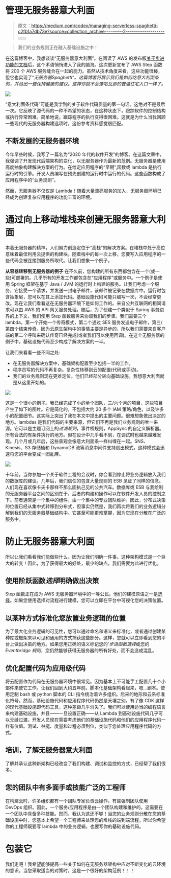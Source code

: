 # 管理无服务器意大利面

> 原文：<https://medium.com/codex/managing-serverless-spaghetti-c2fb1a7db73e?source=collection_archive---------2----------------------->

> 我们的业务规则正在融入基础设施之中！

在这篇博客中，我想谈谈“无服务器意大利面”。在阅读了 AWS 的发布版[关于步进功能的文档](https://aws.amazon.com/blogs/aws/now-aws-step-functions-supports-200-aws-services-to-enable-easier-workflow-automation/)后，这个术语悄悄进入了我的脑海。这次更新宣布了 AWS Step 函数将 200 个 AWS 服务缝合在一起的能力。虽然从技术角度来看，这些功能很棒，但它也实现了“*无服务器*S*paghetti”。这篇博客将展示我们是如何吃意大利面条的，并给出一些保持健康的建议。这样你就不会像哈瓦那的普通住宅入口一样了。*

![](img/5526bcaf9e69de6a81133a813942c262.png)

“意大利面条代码”可能是我学到的关于软件代码质量的第一句话。这绝对不是最后一次。它反映了源代码的一种不希望的状态，在这种状态下，跟踪软件的控制结构或执行异常困难。简单地说，跟踪程序的执行变得很困难。这就是为什么当我回顾一些现代的无服务器构建选项时，这份参考资料感觉很匹配。

## **不断发展的无服务器环境**

今年早些时候，我写了一篇名为“2020 年代的软件开发”的博客。在这篇文章中，我强调了开发现代后端架构的变化，以无服务器作为最新的范例。无服务器是使用高度抽象构建解决方案的行为。在给定应用程序的“早期”,函数或 lambda 是执行运行时的引擎。开发人员编写在预先创建的运行时中运行的代码。这些函数构成了应用程序中的“业务规则”。

然而，无服务器不仅仅是 Lambda！随着大量漂亮服务的加入，无服务器环境已经成为创建复杂应用程序的功能丰富的环境。

# 通过向上移动堆栈来创建无服务器意大利面

本着无服务器的精神，人们努力创造定位于“高栈”的解决方案。在堆栈中处于高位意味着最佳利用云提供的构建块。随着栈中的每一次上移，您要写入应用程序的一些代码会被连接到服务所取代。让我们想象一个例子。

**从容器转移到无服务器的例子**
在不久前，您构建的所有东西都包含在一个(或一些)可部署的。几乎所有的开发工作都包含在“应用程序”或服务中。一个例子是使用 Spring 框架在基于 Java / JVM 的运行时上构建的服务。让我们考虑一个服务，它接受一个请求，并发送一封电子邮件，该邮件被记录在数据库中。运行时包含抽象层，您可以在其上添加代码。基础设施代码可能只编写一次，不会经常更改。现在让我们看看这在无服务器环境下是如何工作的。来自公共互联网的相同请求可以由 AWS 的 API 网关服务处理。随后，为了创建一个类似于 Spring 事务边界的上下文，我们使用 Step 函数服务来协调我们的步骤。我们需要三个 lambda，第一个开始一个传奇模式，第二个通过 SES 服务发送电子邮件，第三/第四个结束传奇。因为云原生架构中的事情主要是异步的，所以我们需要来自客户端的第二个呼叫来确认传奇已经完成(或者我们可以使用回调)。在这个无服务器的例子中，基础设施代码至少构成了解决方案的一半。

让我们来看看一些不同之处:

*   在无服务器解决方案中，基础架构配置至少包括一半的工作。
*   程序员写的代码不再复杂。复杂性转移到云的配置(代码或手动)。
*   我们的业务规则现在更难定位。他们已经部分转向基础设施。我想意大利面就是从这里开始的。

![](img/a9e51176537223db8eb3ba6861040dbb.png)

这是一个很小的例子。我已经完成了小的单个团队，三/六个月的项目，这些项目产生了如下的图片。它是简化的，不包括大约 20 多个 IAM 策略/角色，以及许多小的配置细节。这实际上突出了我在本文中提出的主要问题。很难想象做出决定的地方。lambdas 是我们代码的主要来源，但它们不再是我们业务规则的唯一来源。它可以是主题订阅上的*过滤规则*，事件桥规则，AppSync 的自定义解析器。所有合法的有条件执行的地方。但在设计中几乎看不到，在调试时也越来越难发现。几个月或几年后，这些景观会像意大利面条一样纠缠在一起。SNS、Kinesis、S3 存储桶和 DynamoDB 流等消息中间件支持扇出模式，这种模式会迅速将您的平台变成一团乱麻。

![](img/08e5d10c9dd5e32c7c243a2074982788.png)

十年前，当你参加一个关于软件工程的会议时，你会看到停止将业务逻辑放入我们的数据库的建议。几年后，我们信任的包含大量规则的 ESB 见证了同样的信念。人们现在喜欢像卡夫卡那样不那么固执己见的公共汽车。数据库或 ESB 与我绘制的无服务器平台之间的区别在于，后者的构建和操作可以在软件开发人员的控制之下。前者通常是一个集中的组件，由一个集中的专业团队维护。因此，分布式决策的位置已经从集中式转移到分布式，但事实仍然是，我们再次将我们的业务逻辑分解到我们的无服务器基础结构中。它甚至可能更难掌握，因为它现在分散在广泛的服务中。

# 防止无服务器意大利面

所以让我们看看我们能做些什么。因为让我们明确一件事。这种架构模式是一个巨大的转变！因此，为了获得最大的好处，最少的缺点，我们需要为此进行优化。

## **使用阶跃函数*选择*明确做出决策**

Step 函数正在成为 AWS 无服务器环境中的一等公民。他们的建模原语之一是[选择](https://docs.aws.amazon.com/step-functions/latest/dg/amazon-states-language-choice-state.html)。如果您使用选择对流程进行建模，您可以立即在平台中可视化您的决策位置。

## 以某种方式标准化您放置业务逻辑的位置

为了最大化业务逻辑的可见性，您可以通过命名和语义来标准化，或者通过创建某种库或框架来以可见和通用的方式捕获这些部分。这样，您就可以立即看到您的平台上做出决策的地方。如果您用正确的语义标记您的'*步进函数选择*或您的 *Eventbridge 规则*，您仍然能够获得无服务器的所有好处，而不会造成混乱。

## **优化配置代码为应用级代码**

将云配置作为代码在无服务器环境中很常见。因为基本上不可能手工配置几十个小部件来使它工作。让我们回到大约五年前。脚本化基础架构看起来，嗯…剧本。使用定制 bash 或 python 脚本的 CLI 指令统治着许多组织。后来的地形和云系标准化符号。然而，基础设施代码和应用程序代码仍然是天壤之别。有了像 CDK 这样的现代基础设施即代码工具，这种差距几乎消失了。我们可以使用适当的编程语言来构建基础设施，并且——一旦设置正确——从 Lambda 到基础设施代码几乎可以无缝过渡。开发人员现在需要考虑他们的基础设施代码和他们的应用程序代码一样有价值。测试、林挺、度量和过程必须到位，类似于您处理应用程序代码的方式。

## **培训，了解无服务器意大利面**

了解并承认这种新架构已经改变了我们构建、调试和监控的方式，已经帮了我们很多。

## **您的团队中有多面手或技能广泛的工程师**

在构建云时，许多组织都有一个团队专家负责云操作。有些强制团队使用 DevOps 组织。因此，一个服务/应用程序是由一个团队构建和维护的。这需要在一个团队中具备多种技能。然而，我认为这还不够！当您的业务规则分散在您的基础设施中时，您基本上希望一个工程师来处理您的堆栈的端到端流程。所以你希望你的工程师既要写 lambda 中的业务逻辑，也要写你的基础设施代码。

# 包装它

我们走吧！我希望能够提高一些关于如何在无服务器架构中应对不断变化的云环境的意识。当您采取适当的对策时，这是一个很好的架构范例！！！
